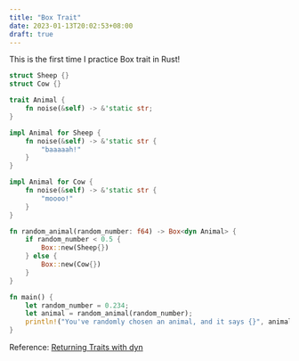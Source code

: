 ```yaml
---
title: "Box Trait"
date: 2023-01-13T20:02:53+08:00
draft: true
---
```


This is the first time I practice Box trait in Rust!

```Rust
struct Sheep {}
struct Cow {}

trait Animal {
    fn noise(&self) -> &'static str;
}

impl Animal for Sheep {
    fn noise(&self) -> &'static str {
        "baaaaah!"
    }
}

impl Animal for Cow {
    fn noise(&self) -> &'static str {
        "moooo!"
    }
}

fn random_animal(random_number: f64) -> Box<dyn Animal> {
    if random_number < 0.5 {
        Box::new(Sheep{})
    } else {
        Box::new(Cow{})
    }
}

fn main() {
    let random_number = 0.234;
    let animal = random_animal(random_number);
    println!("You've randomly chosen an animal, and it says {}", animal.noise())
}
```

Reference: 
    [Returning Traits with dyn](https://doc.rust-lang.org/rust-by-example/trait/dyn.html#returning-traits-with-dyn)